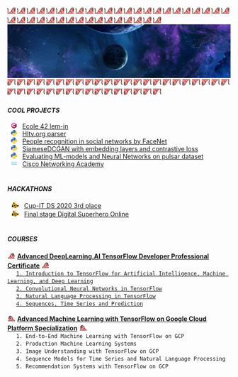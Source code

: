 <img src="custom_emoji/congaparrot.gif"
alt="parrot" title="parrot"
width="18" height="18"/>
<img src="custom_emoji/congaparrot.gif"
alt="parrot" title="parrot"
width="18" height="18"/>
<img src="custom_emoji/congaparrot.gif"
alt="parrot" title="parrot"
width="18" height="18"/>
<img src="custom_emoji/congaparrot.gif"
alt="parrot" title="parrot"
width="18" height="18"/>
<img src="custom_emoji/congaparrot.gif"
alt="parrot" title="parrot"
width="18" height="18"/>
<img src="custom_emoji/congaparrot.gif"
alt="parrot" title="parrot"
width="18" height="18"/>
<img src="custom_emoji/congaparrot.gif"
alt="parrot" title="parrot"
width="18" height="18"/>
<img src="custom_emoji/congaparrot.gif"
alt="parrot" title="parrot"
width="18" height="18"/>
<img src="custom_emoji/congaparrot.gif"
alt="parrot" title="parrot"
width="18" height="18"/>
<img src="custom_emoji/congaparrot.gif"
alt="parrot" title="parrot"
width="18" height="18"/>
<img src="custom_emoji/congaparrot.gif"
alt="parrot" title="parrot"
width="18" height="18"/>
<img src="custom_emoji/congaparrot.gif"
alt="parrot" title="parrot"
width="18" height="18"/>
<img src="custom_emoji/congaparrot.gif"
alt="parrot" title="parrot"
width="18" height="18"/>
<img src="custom_emoji/congaparrot.gif"
alt="parrot" title="parrot"
width="18" height="18"/>
<img src="custom_emoji/congaparrot.gif"
alt="parrot" title="parrot"
width="18" height="18"/>
<img src="custom_emoji/congaparrot.gif"
alt="parrot" title="parrot"
width="18" height="18"/>
<img src="custom_emoji/congaparrot.gif"
alt="parrot" title="parrot"
width="18" height="18"/>
<img src="custom_emoji/congaparrot.gif"
alt="parrot" title="parrot"
width="18" height="18"/>
<img src="custom_emoji/congaparrot.gif"
alt="parrot" title="parrot"
width="18" height="18"/>
<img src="custom_emoji/congaparrot.gif"
alt="parrot" title="parrot"
width="18" height="18"/>
<img src="custom_emoji/congaparrot.gif"
alt="parrot" title="parrot"
width="18" height="18"/>
<img src="custom_emoji/congaparrot.gif"
alt="parrot" title="parrot"
width="18" height="18"/>
<img src="custom_emoji/congaparrot.gif"
alt="parrot" title="parrot"
width="18" height="18"/>
<img src="custom_emoji/congaparrot.gif"
alt="parrot" title="parrot"
width="18" height="18"/>
<img src="custom_emoji/congaparrot.gif"
alt="parrot" title="parrot"
width="18" height="18"/>
<img src="custom_emoji/congaparrot.gif"
alt="parrot" title="parrot"
width="18" height="18"/>
<img src="custom_emoji/congaparrot.gif"
alt="parrot" title="parrot"
width="18" height="18"/>
<img src="custom_emoji/congaparrot.gif"
alt="parrot" title="parrot"
width="18" height="18"/>
<img src="custom_emoji/congaparrot.gif"
alt="parrot" title="parrot"
width="18" height="18"/>
<img src="custom_emoji/congaparrot.gif"
alt="parrot" title="parrot"
width="18" height="18"/>
<img src="custom_emoji/congaparrot.gif"
alt="parrot" title="parrot"
width="18" height="18"/>
<img src="custom_emoji/congaparrot.gif"
alt="parrot" title="parrot"
width="18" height="18"/>
<img src="custom_emoji/congaparrot.gif"
alt="parrot" title="parrot"
width="18" height="18"/>
<img src="custom_emoji/congaparrot.gif"
alt="parrot" title="parrot"
width="18" height="18"/>
<img src="custom_emoji/congaparrot.gif"
alt="parrot" title="parrot"
width="18" height="18"/>
<img src="custom_emoji/congaparrot.gif"
alt="parrot" title="parrot"
width="18" height="18"/>
<img src="custom_emoji/congaparrot.gif"
alt="parrot" title="parrot"
width="18" height="18"/>
<img src="custom_emoji/congaparrot.gif"
alt="parrot" title="parrot"
width="18" height="18"/>
<img src="custom_emoji/congaparrot.gif"
alt="parrot" title="parrot"
width="18" height="18"/>
![HEADER](cosmo.jpg)  
<img src="custom_emoji/aussiereversecongaparrot.gif"
alt="parrot" title="parrot"
width="18" height="18"/>
<img src="custom_emoji/aussiereversecongaparrot.gif"
alt="parrot" title="parrot"
width="18" height="18"/>
<img src="custom_emoji/aussiereversecongaparrot.gif"
alt="parrot" title="parrot"
width="18" height="18"/>
<img src="custom_emoji/aussiereversecongaparrot.gif"
alt="parrot" title="parrot"
width="18" height="18"/>
<img src="custom_emoji/aussiereversecongaparrot.gif"
alt="parrot" title="parrot"
width="18" height="18"/>
<img src="custom_emoji/aussiereversecongaparrot.gif"
alt="parrot" title="parrot"
width="18" height="18"/>
<img src="custom_emoji/aussiereversecongaparrot.gif"
alt="parrot" title="parrot"
width="18" height="18"/>
<img src="custom_emoji/aussiereversecongaparrot.gif"
alt="parrot" title="parrot"
width="18" height="18"/>
<img src="custom_emoji/aussiereversecongaparrot.gif"
alt="parrot" title="parrot"
width="18" height="18"/>
<img src="custom_emoji/aussiereversecongaparrot.gif"
alt="parrot" title="parrot"
width="18" height="18"/>
<img src="custom_emoji/aussiereversecongaparrot.gif"
alt="parrot" title="parrot"
width="18" height="18"/>
<img src="custom_emoji/aussiereversecongaparrot.gif"
alt="parrot" title="parrot"
width="18" height="18"/>
<img src="custom_emoji/aussiereversecongaparrot.gif"
alt="parrot" title="parrot"
width="18" height="18"/>
<img src="custom_emoji/aussiereversecongaparrot.gif"
alt="parrot" title="parrot"
width="18" height="18"/>
<img src="custom_emoji/aussiereversecongaparrot.gif"
alt="parrot" title="parrot"
width="18" height="18"/>
<img src="custom_emoji/aussiereversecongaparrot.gif"
alt="parrot" title="parrot"
width="18" height="18"/>
<img src="custom_emoji/aussiereversecongaparrot.gif"
alt="parrot" title="parrot"
width="18" height="18"/>
<img src="custom_emoji/aussiereversecongaparrot.gif"
alt="parrot" title="parrot"
width="18" height="18"/>
<img src="custom_emoji/aussiereversecongaparrot.gif"
alt="parrot" title="parrot"
width="18" height="18"/>
<img src="custom_emoji/aussiereversecongaparrot.gif"
alt="parrot" title="parrot"
width="18" height="18"/>
<img src="custom_emoji/aussiereversecongaparrot.gif"
alt="parrot" title="parrot"
width="18" height="18"/>
<img src="custom_emoji/aussiereversecongaparrot.gif"
alt="parrot" title="parrot"
width="18" height="18"/>
<img src="custom_emoji/aussiereversecongaparrot.gif"
alt="parrot" title="parrot"
width="18" height="18"/>
<img src="custom_emoji/aussiereversecongaparrot.gif"
alt="parrot" title="parrot"
width="18" height="18"/>
<img src="custom_emoji/aussiereversecongaparrot.gif"
alt="parrot" title="parrot"
width="18" height="18"/>
<img src="custom_emoji/aussiereversecongaparrot.gif"
alt="parrot" title="parrot"
width="18" height="18"/>
<img src="custom_emoji/aussiereversecongaparrot.gif"
alt="parrot" title="parrot"
width="18" height="18"/>
<img src="custom_emoji/aussiereversecongaparrot.gif"
alt="parrot" title="parrot"
width="18" height="18"/>
<img src="custom_emoji/aussiereversecongaparrot.gif"
alt="parrot" title="parrot"
width="18" height="18"/>
<img src="custom_emoji/aussiereversecongaparrot.gif"
alt="parrot" title="parrot"
width="18" height="18"/>
<img src="custom_emoji/aussiereversecongaparrot.gif"
alt="parrot" title="parrot"
width="18" height="18"/>
<img src="custom_emoji/aussiereversecongaparrot.gif"
alt="parrot" title="parrot"
width="18" height="18"/>
<img src="custom_emoji/aussiereversecongaparrot.gif"
alt="parrot" title="parrot"
width="18" height="18"/>
<img src="custom_emoji/aussiereversecongaparrot.gif"
alt="parrot" title="parrot"
width="18" height="18"/>
<img src="custom_emoji/aussiereversecongaparrot.gif"
alt="parrot" title="parrot"
width="18" height="18"/>
<img src="custom_emoji/aussiereversecongaparrot.gif"
alt="parrot" title="parrot"
width="18" height="18"/>
<img src="custom_emoji/aussiereversecongaparrot.gif"
alt="parrot" title="parrot"
width="18" height="18"/>
<img src="custom_emoji/aussiereversecongaparrot.gif"
alt="parrot" title="parrot"
width="18" height="18"/>
<img src="custom_emoji/aussiereversecongaparrot.gif"
alt="parrot" title="parrot"
width="18" height="18"/>



#### ***COOL PROJECTS***

&nbsp; <img src="custom_emoji/c-lang.png" 
alt="Clang" title="Clang" 
width="14" height="14"/>
&nbsp; [Ecole 42 lem-in](https://github.com/artemk1337/lem-in)  
&nbsp; <img src="custom_emoji/python.png" 
alt="Python" title="Python" 
width="14" height="14"/>
&nbsp; [Hltv.org parser](https://github.com/artemk1337/python_hltv_parser)  
&nbsp; <img src="custom_emoji/python.png" 
alt="Python" title="Python" 
width="14" height="14"/>
&nbsp; [People recognition in social networks by FaceNet](https://github.com/artemk1337/tinder_to_vk)  
&nbsp; <img src="custom_emoji/python.png" 
alt="Python" title="Python" 
width="14" height="14"/>
&nbsp; [SiameseDCGAN with embedding layers and contrastive loss](https://github.com/artemk1337/SiameseDCGAN-with-embedding-layers-and-contrastive-loss)  
&nbsp; <img src="custom_emoji/python.png" 
alt="Python" title="Python" 
width="14" height="14"/>
&nbsp; [Evaluating ML-models and Neural Networks on pulsar dataset](https://github.com/artemk1337/ML_test_all_models_on_pulsar)  
&nbsp; <img src="custom_emoji/cisco.png" 
alt="Cisco" title="Cisco" 
width="14" height="14"/>
&nbsp; [Cisco Networking Academy](https://github.com/artemk1337/cisco_networking_academy)  



#


#### ***HACKATHONS***

&nbsp; <img src="custom_emoji/this-is-fine-fire.gif" 
alt="fire" title="fire" 
width="18" height="16"/>
&nbsp; [Cup-IT DS 2020 3rd place](HACKATHONS/Cup%20IT%202020%20DS.pdf "Certificate")  
&nbsp; <img src="custom_emoji/this-is-fine-fire.gif" 
alt="fire" title="fire" 
width="18" height="16"/>
&nbsp; [Final stage Digital Superhero Online](HACKATHONS/adam.42.pdf "Certificate")  


#


#### ***COURSES***

<img src="custom_emoji/parrot.gif"
alt="parrot" title="parrot"
width="18" height="18"/>
[<ins><b>Advanced DeepLearning.AI TensorFlow Developer Professional Certificate</b></ins>][DLAI_ALL]
<img src="custom_emoji/parrot.gif"
alt="parrot" title="parrot"
width="18" height="18"/>  
&nbsp;&nbsp;&nbsp;&nbsp; [`1. Introduction to TensorFlow for Artificial Intelligence, Machine Learning, and Deep Learning`][DLAI1]  
&nbsp;&nbsp;&nbsp;&nbsp; [`2. Convolutional Neural Networks in TensorFlow`][DLAI2]  
&nbsp;&nbsp;&nbsp;&nbsp; [`3. Natural Language Processing in TensorFlow`][DLAI3]  
&nbsp;&nbsp;&nbsp;&nbsp; [`4. Sequences, Time Series and Prediction`][DLAI4]  


[DLAI_ALL]: COURSES/DeepLearning.AI%20TensorFlow%20Developer/Coursera%20RQKWMXGCYDCG.png "Certificate"  
[DLAI1]: COURSES/DeepLearning.AI%20TensorFlow%20Developer/Coursera%20TA3L4CL6SDC8.png "Certificate"  
[DLAI2]: COURSES/DeepLearning.AI%20TensorFlow%20Developer/Coursera%204WJ852DRGKEC.png "Certificate"
[DLAI3]: COURSES/DeepLearning.AI%20TensorFlow%20Developer/Coursera%20XEHPD7DKG7HN.png "Certificate"
[DLAI4]: COURSES/DeepLearning.AI%20TensorFlow%20Developer/Coursera%20JUAXXDNL9TB2.png "Certificate"


<img src="custom_emoji/reverseparrot.gif"
alt="parrot" title="parrot"
width="18" height="18"/>
<ins><b>Advanced Machine Learning with TensorFlow on Google Cloud Platform Specialization</b></ins>
<img src="custom_emoji/reverseparrot.gif"
alt="parrot" title="parrot"
width="18" height="18"/>  
&nbsp;&nbsp;&nbsp;&nbsp; `1. End-to-End Machine Learning with TensorFlow on GCP`  
&nbsp;&nbsp;&nbsp;&nbsp; `2. Production Machine Learning Systems`  
&nbsp;&nbsp;&nbsp;&nbsp; `3. Image Understanding with TensorFlow on GCP`  
&nbsp;&nbsp;&nbsp;&nbsp; `4. Sequence Models for Time Series and Natural Language Processing`  
&nbsp;&nbsp;&nbsp;&nbsp; `5. Recommendation Systems with TensorFlow on GCP`  


<!--
```diff
- text in red
+ text in green
! text in orange
# text in gray
@@ text in purple (and bold)@@
```
-->


<!--
**artemk1337/artemk1337** is a ✨ _special_ ✨ repository because its `README.md` (this file) appears on your GitHub profile.

Here are some ideas to get you started:

- 🔭 I’m currently working on ...
- 🌱 I’m currently learning ...
- 👯 I’m looking to collaborate on ...
- 🤔 I’m looking for help with ...
- 💬 Ask me about ...
- 📫 How to reach me: ...
- 😄 Pronouns: ...
- ⚡ Fun fact: ...
-->
